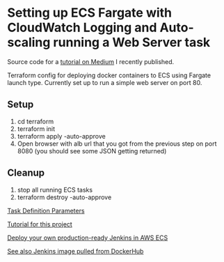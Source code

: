 # Setting up ECS Fargate with CloudWatch Logging and Auto-scaling running a Web Server task

Source code for a [tutorial on Medium](https://medium.com/@bradford_hamilton/deploying-containers-on-amazons-ecs-using-fargate-and-terraform-part-2-2e6f6a3a957f) I recently published.

Terraform config for deploying docker containers to ECS using Fargate launch type. Currently set up to run a simple web server on port 80. 

## Setup
1. cd terraform
2. terraform init
3. terraform apply -auto-approve
4. Open browser with alb url that you got from the previous step on port 8080 (you should see some JSON getting returned)

## Cleanup
1. stop all running ECS tasks
2. terraform destroy -auto-approve 

[Task Definition Parameters](https://docs.aws.amazon.com/AmazonECS/latest/developerguide/task_definition_parameters.html)

[Tutorial for this project](https://medium.com/@bradford_hamilton/deploying-containers-on-amazons-ecs-using-fargate-and-terraform-part-2-2e6f6a3a957f)

[Deploy your own production-ready Jenkins in AWS ECS](https://tomgregory.com/deploy-jenkins-into-aws-ecs/)

[See also Jenkins image pulled from DockerHub](https://hub.docker.com/r/jenkins/jenkins)
